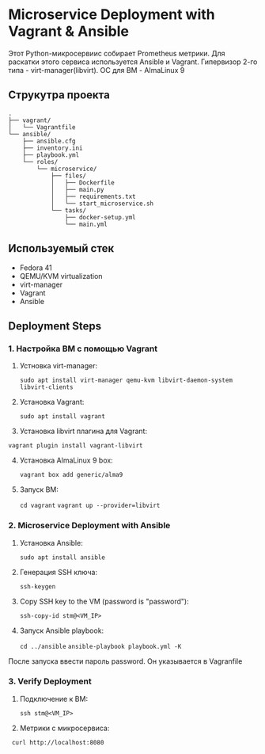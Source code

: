 # Microservice Deployment with Vagrant & Ansible

Этот Python-микросервиис собирает Prometheus метрики. Для раскатки этого сервиса используется Ansible и Vagrant. Гипервизор 2-го типа - virt-manager(libvirt). ОС для ВМ - AlmaLinux 9

## Струкутра проекта

```
.
├── vagrant/
│   └── Vagrantfile
└── ansible/
    ├── ansible.cfg
    ├── inventory.ini
    ├── playbook.yml
    └── roles/
        └── microservice/
            ├── files/
            │   ├── Dockerfile
            │   ├── main.py
            │   ├── requirements.txt
            │   └── start_microservice.sh
            └── tasks/
                ├── docker-setup.yml
                └── main.yml
```

## Используемый стек

- Fedora 41
- QEMU/KVM virtualization
- virt-manager
- Vagrant
- Ansible

## Deployment Steps

### 1. Настройка ВМ с помощью Vagrant

1. Устновка virt-manager:
  
   ```
   sudo apt install virt-manager qemu-kvm libvirt-daemon-system libvirt-clients
   ```
   
3. Установка Vagrant:
  
   ```sudo apt install vagrant```
   
4. Установка libvirt плагина для Vagrant:
  
  ```vagrant plugin install vagrant-libvirt```
   
4. Установка AlmaLinux 9 box:
  
   ```vagrant box add generic/alma9```
   
5. Запуск ВМ:
  
   ```cd vagrant```
  ```vagrant up --provider=libvirt```
   
### 2. Microservice Deployment with Ansible

1. Установка Ansible:
  
   ```sudo apt install ansible```
   
2. Генерация SSH ключа:
  
   ```ssh-keygen```
   
3. Copy SSH key to the VM (password is "password"):
  
   ```ssh-copy-id stm@<VM_IP>```
   
4. Запуск Ansible playbook:
  
   ```cd ../ansible```
   ```ansible-playbook playbook.yml -K```

После запуска ввести пароль password. Он указывается в Vagranfile
   

### 3. Verify Deployment

1. Подключение к ВМ:
  
   ```ssh stm@<VM_IP>```
   
2. Метрики с микросервиса:
  
  ``` curl http://localhost:8080```
   

